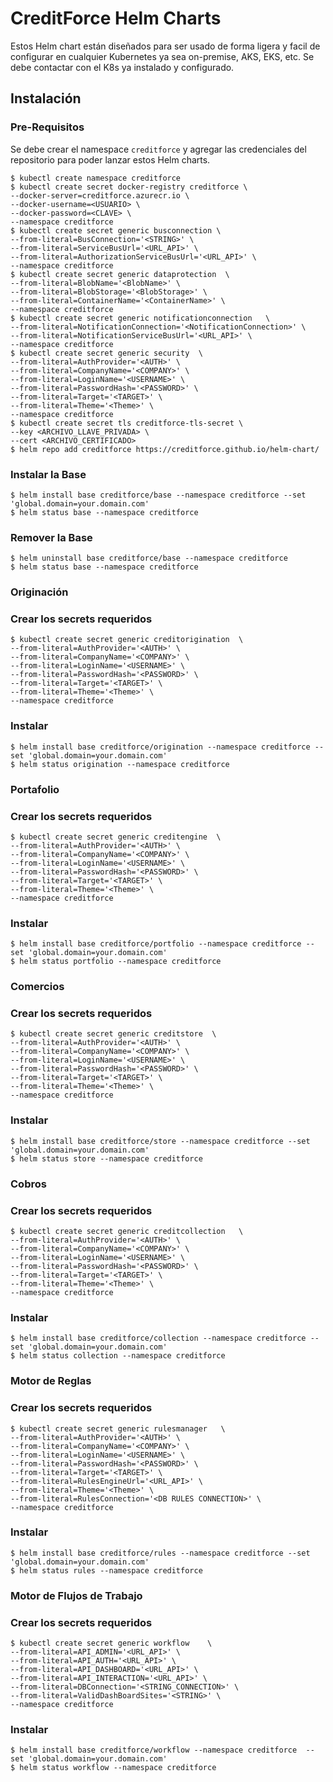 # CreditForce Helm Charts

Estos Helm chart están diseñados para ser usado de forma ligera y facil de configurar en cualquier Kubernetes ya sea on-premise, AKS, EKS, etc. Se debe contactar con el K8s ya instalado y configurado.

## Instalación

### Pre-Requisitos

Se debe crear el namespace `creditforce` y agregar las credenciales del repositorio para poder lanzar estos Helm charts.

```console
$ kubectl create namespace creditforce
$ kubectl create secret docker-registry creditforce \
--docker-server=creditforce.azurecr.io \
--docker-username=<USUARIO> \
--docker-password=<CLAVE> \
--namespace creditforce
$ kubectl create secret generic busconnection \
--from-literal=BusConnection='<STRING>' \
--from-literal=ServiceBusUrl='<URL_API>' \
--from-literal=AuthorizationServiceBusUrl='<URL_API>' \
--namespace creditforce
$ kubectl create secret generic dataprotection  \
--from-literal=BlobName='<BlobName>' \
--from-literal=BlobStorage='<BlobStorage>' \
--from-literal=ContainerName='<ContainerName>' \
--namespace creditforce
$ kubectl create secret generic notificationconnection   \
--from-literal=NotificationConnection='<NotificationConnection>' \
--from-literal=NotificationServiceBusUrl='<URL_API>' \
--namespace creditforce
$ kubectl create secret generic security  \
--from-literal=AuthProvider='<AUTH>' \
--from-literal=CompanyName='<COMPANY>' \
--from-literal=LoginName='<USERNAME>' \
--from-literal=PasswordHash='<PASSWORD>' \
--from-literal=Target='<TARGET>' \
--from-literal=Theme='<Theme>' \
--namespace creditforce
$ kubectl create secret tls creditforce-tls-secret \
--key <ARCHIVO_LLAVE_PRIVADA> \
--cert <ARCHIVO_CERTIFICADO>
$ helm repo add creditforce https://creditforce.github.io/helm-chart/
```

### Instalar la Base

```console
$ helm install base creditforce/base --namespace creditforce --set 'global.domain=your.domain.com'
$ helm status base --namespace creditforce
```

### Remover la Base

```console
$ helm uninstall base creditforce/base --namespace creditforce
$ helm status base --namespace creditforce
```

### Originación

### Crear los secrets requeridos

```console
$ kubectl create secret generic creditorigination  \
--from-literal=AuthProvider='<AUTH>' \
--from-literal=CompanyName='<COMPANY>' \
--from-literal=LoginName='<USERNAME>' \
--from-literal=PasswordHash='<PASSWORD>' \
--from-literal=Target='<TARGET>' \
--from-literal=Theme='<Theme>' \
--namespace creditforce
```
### Instalar

```console
$ helm install base creditforce/origination --namespace creditforce --set 'global.domain=your.domain.com'
$ helm status origination --namespace creditforce
```

### Portafolio

### Crear los secrets requeridos

```console
$ kubectl create secret generic creditengine  \
--from-literal=AuthProvider='<AUTH>' \
--from-literal=CompanyName='<COMPANY>' \
--from-literal=LoginName='<USERNAME>' \
--from-literal=PasswordHash='<PASSWORD>' \
--from-literal=Target='<TARGET>' \
--from-literal=Theme='<Theme>' \
--namespace creditforce
```
### Instalar

```console
$ helm install base creditforce/portfolio --namespace creditforce --set 'global.domain=your.domain.com'
$ helm status portfolio --namespace creditforce
```

### Comercios

### Crear los secrets requeridos

```console
$ kubectl create secret generic creditstore  \
--from-literal=AuthProvider='<AUTH>' \
--from-literal=CompanyName='<COMPANY>' \
--from-literal=LoginName='<USERNAME>' \
--from-literal=PasswordHash='<PASSWORD>' \
--from-literal=Target='<TARGET>' \
--from-literal=Theme='<Theme>' \
--namespace creditforce
```

### Instalar

```console
$ helm install base creditforce/store --namespace creditforce --set 'global.domain=your.domain.com'
$ helm status store --namespace creditforce
```

### Cobros

### Crear los secrets requeridos

```console
$ kubectl create secret generic creditcollection   \
--from-literal=AuthProvider='<AUTH>' \
--from-literal=CompanyName='<COMPANY>' \
--from-literal=LoginName='<USERNAME>' \
--from-literal=PasswordHash='<PASSWORD>' \
--from-literal=Target='<TARGET>' \
--from-literal=Theme='<Theme>' \
--namespace creditforce
```
### Instalar

```console
$ helm install base creditforce/collection --namespace creditforce --set 'global.domain=your.domain.com'
$ helm status collection --namespace creditforce
```

### Motor de Reglas

### Crear los secrets requeridos

```console
$ kubectl create secret generic rulesmanager   \
--from-literal=AuthProvider='<AUTH>' \
--from-literal=CompanyName='<COMPANY>' \
--from-literal=LoginName='<USERNAME>' \
--from-literal=PasswordHash='<PASSWORD>' \
--from-literal=Target='<TARGET>' \
--from-literal=RulesEngineUrl='<URL_API>' \
--from-literal=Theme='<Theme>' \
--from-literal=RulesConnection='<DB RULES CONNECTION>' \
--namespace creditforce
```

### Instalar

```console
$ helm install base creditforce/rules --namespace creditforce --set 'global.domain=your.domain.com'
$ helm status rules --namespace creditforce
```

### Motor de Flujos de Trabajo

### Crear los secrets requeridos

```console
$ kubectl create secret generic workflow    \
--from-literal=API_ADMIN='<URL_API>' \
--from-literal=API_AUTH='<URL_API>' \
--from-literal=API_DASHBOARD='<URL_API>' \
--from-literal=API_INTERACTION='<URL_API>' \
--from-literal=DBConnection='<STRING_CONNECTION>' \
--from-literal=ValidDashBoardSites='<STRING>' \
--namespace creditforce
```
### Instalar

```console
$ helm install base creditforce/workflow --namespace creditforce  --set 'global.domain=your.domain.com'
$ helm status workflow --namespace creditforce
```
